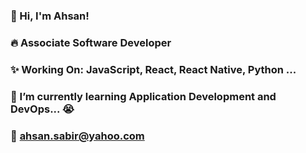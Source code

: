 <!-- ### Hi there 👋 -->

<!--
**Ahsan2001/Ahsan2001** is a ✨ _special_ ✨ repository because its `README.md` (this file) appears on your GitHub profile.

Here are some ideas to get you started:

- 🔭 I’m currently working on ...
- 🌱 I’m currently learning ...
- 👯 I’m looking to collaborate on ...
- 🤔 I’m looking for help with ...
- 💬 Ask me about ...
- 📫 How to reach me: ...
- 😄 Pronouns: ...
- ⚡ Fun fact: ...
-->



### 👋 Hi, I'm Ahsan!
### 🔥 Associate Software Developer 
### ✨ Working On: JavaScript, React, React Native, Python ...
### 📓 I’m currently learning Application Development and DevOps... 😭
### 📧 ahsan.sabir@yahoo.com
